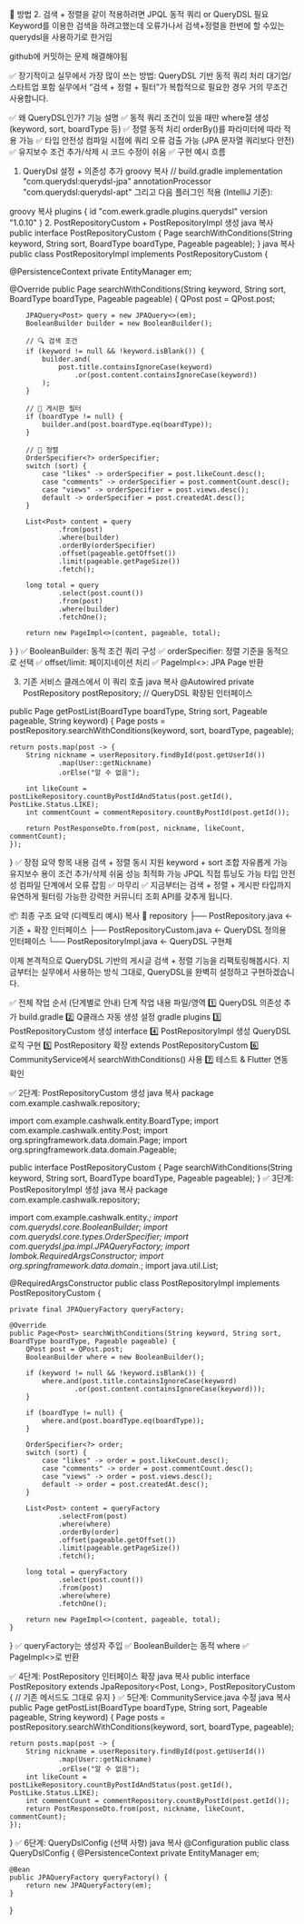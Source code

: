 📌 방법 2. 검색 + 정렬을 같이 적용하려면 JPQL 동적 쿼리 or QueryDSL 필요
Keyword를 이용한 검색을 하려고했는데 오류가나서
검색+정렬을 한번에 할 수있는 querydsl을 사용하기로 한거임

github에 커밋하는 문제 해결해야됨

✅ 장기적이고 실무에서 가장 많이 쓰는 방법: QueryDSL 기반 동적 쿼리 처리
대기업/스타트업 포함 실무에서 “검색 + 정렬 + 필터”가 복합적으로 필요한 경우 거의 무조건 사용합니다.

✅ 왜 QueryDSL인가?
기능	설명
✅ 동적 쿼리	조건이 있을 때만 where절 생성 (keyword, sort, boardType 등)
✅ 정렬 동적 처리	orderBy()를 파라미터에 따라 적용 가능
✅ 타입 안전성	컴파일 시점에 쿼리 오류 검출 가능 (JPA 문자열 쿼리보다 안전)
✅ 유지보수	조건 추가/삭제 시 코드 수정이 쉬움
✅ 구현 예시 흐름
1. QueryDsl 설정 + 의존성 추가
   groovy
   복사
   // build.gradle
   implementation "com.querydsl:querydsl-jpa"
   annotationProcessor "com.querydsl:querydsl-apt"
   그리고 다음 플러그인 적용 (IntelliJ 기준):

groovy
복사
plugins {
id "com.ewerk.gradle.plugins.querydsl" version "1.0.10"
}
2. PostRepositoryCustom + PostRepositoryImpl 생성
   java
   복사
   public interface PostRepositoryCustom {
   Page<Post> searchWithConditions(String keyword, String sort, BoardType boardType, Pageable pageable);
   }
   java
   복사
   public class PostRepositoryImpl implements PostRepositoryCustom {

   @PersistenceContext
   private EntityManager em;

   @Override
   public Page<Post> searchWithConditions(String keyword, String sort, BoardType boardType, Pageable pageable) {
   QPost post = QPost.post;

        JPAQuery<Post> query = new JPAQuery<>(em);
        BooleanBuilder builder = new BooleanBuilder();

        // 🔍 검색 조건
        if (keyword != null && !keyword.isBlank()) {
            builder.and(
                post.title.containsIgnoreCase(keyword)
                    .or(post.content.containsIgnoreCase(keyword))
            );
        }

        // 📌 게시판 필터
        if (boardType != null) {
            builder.and(post.boardType.eq(boardType));
        }

        // 🔀 정렬
        OrderSpecifier<?> orderSpecifier;
        switch (sort) {
            case "likes" -> orderSpecifier = post.likeCount.desc();
            case "comments" -> orderSpecifier = post.commentCount.desc();
            case "views" -> orderSpecifier = post.views.desc();
            default -> orderSpecifier = post.createdAt.desc();
        }

        List<Post> content = query
                .from(post)
                .where(builder)
                .orderBy(orderSpecifier)
                .offset(pageable.getOffset())
                .limit(pageable.getPageSize())
                .fetch();

        long total = query
                .select(post.count())
                .from(post)
                .where(builder)
                .fetchOne();

        return new PageImpl<>(content, pageable, total);
   }
   }
   ✅ BooleanBuilder: 동적 조건 쿼리 구성
   ✅ orderSpecifier: 정렬 기준을 동적으로 선택
   ✅ offset/limit: 페이지네이션 처리
   ✅ PageImpl<>: JPA Page 반환

3. 기존 서비스 클래스에서 이 쿼리 호출
   java
   복사
   @Autowired
   private PostRepository postRepository; // QueryDSL 확장된 인터페이스

public Page<PostResponseDto> getPostList(BoardType boardType, String sort, Pageable pageable, String keyword) {
Page<Post> posts = postRepository.searchWithConditions(keyword, sort, boardType, pageable);

    return posts.map(post -> {
        String nickname = userRepository.findById(post.getUserId())
                .map(User::getNickname)
                .orElse("알 수 없음");

        int likeCount = postLikeRepository.countByPostIdAndStatus(post.getId(), PostLike.Status.LIKE);
        int commentCount = commentRepository.countByPostId(post.getId());

        return PostResponseDto.from(post, nickname, likeCount, commentCount);
    });
}
✅ 장점 요약
항목	내용
검색 + 정렬 동시 지원	keyword + sort 조합 자유롭게 가능
유지보수 용이	조건 추가/삭제 쉬움
성능 최적화 가능	JPQL 직접 튜닝도 가능
타입 안전성	컴파일 단계에서 오류 잡힘
✅ 마무리
✅ 지금부터는 검색 + 정렬 + 게시판 타입까지 유연하게 필터링 가능한 강력한 커뮤니티 조회 API를 갖추게 됩니다.

📦 최종 구조 요약 (디렉토리 예시)
복사
📂 repository
├── PostRepository.java                ← 기존 + 확장 인터페이스
├── PostRepositoryCustom.java         ← QueryDSL 정의용 인터페이스
└── PostRepositoryImpl.java           ← QueryDSL 구현체

이제 본격적으로 QueryDSL 기반의 게시글 검색 + 정렬 기능을 리팩토링해봅시다.
지금부터는 실무에서 사용하는 방식 그대로, QueryDSL을 완벽히 설정하고 구현하겠습니다.

✅ 전체 작업 순서 (단계별로 안내)
단계	작업 내용	파일/영역
1️⃣	QueryDSL 의존성 추가	build.gradle
2️⃣	Q클래스 자동 생성 설정	gradle plugins
3️⃣	PostRepositoryCustom 생성	interface
4️⃣	PostRepositoryImpl 생성	QueryDSL 로직 구현
5️⃣	PostRepository 확장	extends PostRepositoryCustom
6️⃣	CommunityService에서 searchWithConditions() 사용
7️⃣	테스트 & Flutter 연동 확인


✅ 2단계: PostRepositoryCustom 생성
java
복사
package com.example.cashwalk.repository;

import com.example.cashwalk.entity.BoardType;
import com.example.cashwalk.entity.Post;
import org.springframework.data.domain.Page;
import org.springframework.data.domain.Pageable;

public interface PostRepositoryCustom {
Page<Post> searchWithConditions(String keyword, String sort, BoardType boardType, Pageable pageable);
}
✅ 3단계: PostRepositoryImpl 생성
java
복사
package com.example.cashwalk.repository;

import com.example.cashwalk.entity.*;
import com.querydsl.core.BooleanBuilder;
import com.querydsl.core.types.OrderSpecifier;
import com.querydsl.jpa.impl.JPAQueryFactory;
import lombok.RequiredArgsConstructor;
import org.springframework.data.domain.*;
import java.util.List;

@RequiredArgsConstructor
public class PostRepositoryImpl implements PostRepositoryCustom {

    private final JPAQueryFactory queryFactory;

    @Override
    public Page<Post> searchWithConditions(String keyword, String sort, BoardType boardType, Pageable pageable) {
        QPost post = QPost.post;
        BooleanBuilder where = new BooleanBuilder();

        if (keyword != null && !keyword.isBlank()) {
            where.and(post.title.containsIgnoreCase(keyword)
                    .or(post.content.containsIgnoreCase(keyword)));
        }

        if (boardType != null) {
            where.and(post.boardType.eq(boardType));
        }

        OrderSpecifier<?> order;
        switch (sort) {
            case "likes" -> order = post.likeCount.desc();
            case "comments" -> order = post.commentCount.desc();
            case "views" -> order = post.views.desc();
            default -> order = post.createdAt.desc();
        }

        List<Post> content = queryFactory
                .selectFrom(post)
                .where(where)
                .orderBy(order)
                .offset(pageable.getOffset())
                .limit(pageable.getPageSize())
                .fetch();

        long total = queryFactory
                .select(post.count())
                .from(post)
                .where(where)
                .fetchOne();

        return new PageImpl<>(content, pageable, total);
    }
}
✅ queryFactory는 생성자 주입
✅ BooleanBuilder는 동적 where
✅ PageImpl<>로 반환

✅ 4단계: PostRepository 인터페이스 확장
java
복사
public interface PostRepository extends JpaRepository<Post, Long>, PostRepositoryCustom {
// 기존 메서드도 그대로 유지
}
✅ 5단계: CommunityService.java 수정
java
복사
public Page<PostResponseDto> getPostList(BoardType boardType, String sort, Pageable pageable, String keyword) {
Page<Post> posts = postRepository.searchWithConditions(keyword, sort, boardType, pageable);

    return posts.map(post -> {
        String nickname = userRepository.findById(post.getUserId())
                .map(User::getNickname)
                .orElse("알 수 없음");
        int likeCount = postLikeRepository.countByPostIdAndStatus(post.getId(), PostLike.Status.LIKE);
        int commentCount = commentRepository.countByPostId(post.getId());
        return PostResponseDto.from(post, nickname, likeCount, commentCount);
    });
}
✅ 6단계: QueryDslConfig (선택 사항)
java
복사
@Configuration
public class QueryDslConfig {
@PersistenceContext
private EntityManager em;

    @Bean
    public JPAQueryFactory queryFactory() {
        return new JPAQueryFactory(em);
    }
}